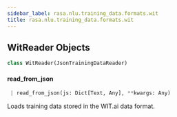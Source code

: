 ```yaml
---
sidebar_label: rasa.nlu.training_data.formats.wit
title: rasa.nlu.training_data.formats.wit
---
```

## WitReader Objects

```python
class WitReader(JsonTrainingDataReader)
```

#### read\_from\_json

```python
 | read_from_json(js: Dict[Text, Any], **kwargs: Any)
```

Loads training data stored in the WIT.ai data format.

